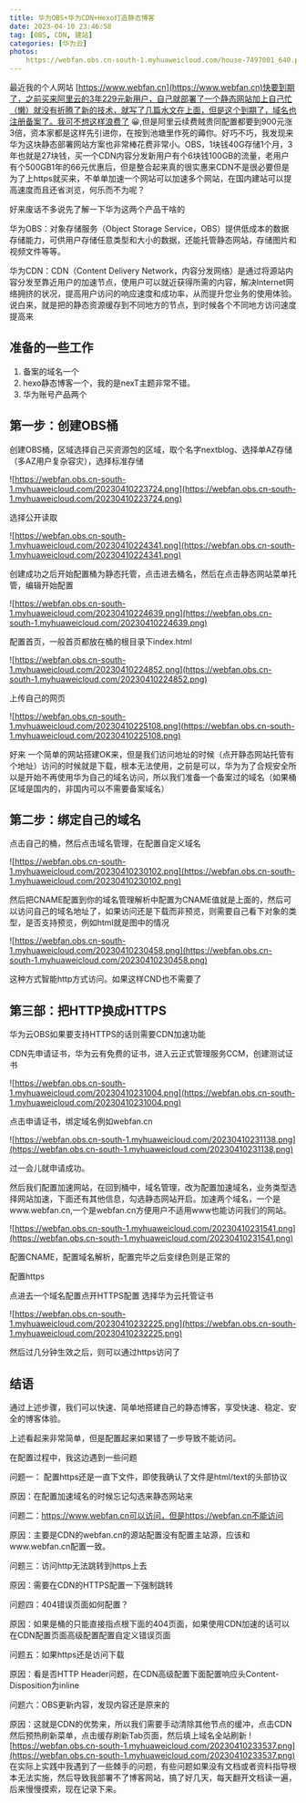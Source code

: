 ```yaml
---
title: 华为OBS+华为CDN+Hexo打造静态博客
date: 2023-04-10 23:46:58
tag: [OBS, CDN, 建站]
categories: [华为云]
photos: 
    https://webfan.obs.cn-south-1.myhuaweicloud.com/house-7497001_640.png
---
```


最近我的个人网站 [https://www.webfan.cn](https://www.webfan.cn)快要到期了，之前买来阿里云的3年229元新用户，自己就部署了一个静态网站加上自己忙（懒）就没有折腾了新的技术，就写了几篇水文在上面，但是这个到期了，域名也注册备案了。我可不想这样浪费了 😀,但是阿里云续费贼贵同配置都要到900元涨3倍，资本家都是这样先引进你，在按到池塘里作死的薅你。好巧不巧，我发现来华为这块静态部署网站方案也非常棒花费非常小。OBS，1块钱40G存储1个月，3年也就是27块钱，买一个CDN内容分发新用户有个6块钱100GB的流量，老用户有个500GB1年的66元优惠后，但是整合起来真的很实惠来CDN不是很必要但是为了上https就买来，不单单加速一个网站可以加速多个网站，在国内建站可以提高速度而且还省浏览，何乐而不为呢？
<!-- more -->

好来废话不多说先了解一下华为这两个产品干啥的

华为OBS：对象存储服务（Object Storage Service，OBS）提供低成本的数据存储能力，可供用户存储任意类型和大小的数据，还能托管静态网站，存储图片和视频文件等等。

华为CDN：CDN（Content Delivery Network，内容分发网络）是通过将源站内容分发至靠近用户的加速节点，使用户可以就近获得所需的内容，解决Internet网络拥挤的状况，提高用户访问的响应速度和成功率，从而提升您业务的使用体验。说白来，就是把的静态资源缓存到不同地方的节点，到时候各个不同地方访问速度提高来

## 准备的一些工作

1. 备案的域名一个
2. hexo静态博客一个，我的是nexT主题非常不错。
3. 华为账号产品两个

## 第一步：创建OBS桶

创建OBS桶，区域选择自己买资源包的区域，取个名字nextblog、选择单AZ存储（多AZ用户复杂容灾），选择标准存储

![https://webfan.obs.cn-south-1.myhuaweicloud.com/20230410223724.png](https://webfan.obs.cn-south-1.myhuaweicloud.com/20230410223724.png)

选择公开读取

![https://webfan.obs.cn-south-1.myhuaweicloud.com/20230410224341.png](https://webfan.obs.cn-south-1.myhuaweicloud.com/20230410224341.png)

创建成功之后开始配置桶为静态托管，点击进去桶名，然后在点击静态网站菜单托管，编辑开始配置

![https://webfan.obs.cn-south-1.myhuaweicloud.com/20230410224639.png](https://webfan.obs.cn-south-1.myhuaweicloud.com/20230410224639.png)

配置首页，一般首页都放在桶的根目录下index.html

![https://webfan.obs.cn-south-1.myhuaweicloud.com/20230410224852.png](https://webfan.obs.cn-south-1.myhuaweicloud.com/20230410224852.png)

上传自己的网页

![https://webfan.obs.cn-south-1.myhuaweicloud.com/20230410225108.png](https://webfan.obs.cn-south-1.myhuaweicloud.com/20230410225108.png)

好来 一个简单的网站搭建OK来，但是我们访问地址的时候（点开静态网站托管有个地址）访问的时候就是下载，根本无法使用，之前是可以，华为为了合规安全所以是开始不再使用华为自己的域名访问，所以我们准备一个备案过的域名（如果桶区域是国内的，非国内可以不需要备案域名）

## 第二步：绑定自己的域名

点击自己的桶，然后点击域名管理，在配置自定义域名

![https://webfan.obs.cn-south-1.myhuaweicloud.com/20230410230102.png](https://webfan.obs.cn-south-1.myhuaweicloud.com/20230410230102.png)

然后把CNAME配置到你的域名管理解析中配置为CNAME值就是上面的，然后可以访问自己的域名地址了，如果访问还是下载而非预览，则需要自己看下对象的类型，是否支持预览，例如html就是图中的情况

![https://webfan.obs.cn-south-1.myhuaweicloud.com/20230410230458.png](https://webfan.obs.cn-south-1.myhuaweicloud.com/20230410230458.png)

这种方式智能http方式访问。如果这样CND也不需要了

## 第三部：把HTTP换成HTTPS

华为云OBS如果要支持HTTPS的话则需要CDN加速功能

CDN先申请证书，华为云有免费的证书，进入云正式管理服务CCM，创建测试证书

![https://webfan.obs.cn-south-1.myhuaweicloud.com/20230410231004.png](https://webfan.obs.cn-south-1.myhuaweicloud.com/20230410231004.png)

点击申请证书，绑定域名例如webfan.cn

![https://webfan.obs.cn-south-1.myhuaweicloud.com/20230410231138.png](https://webfan.obs.cn-south-1.myhuaweicloud.com/20230410231138.png)

过一会儿就申请成功。

然后我们配置加速网站，在回到桶中，域名管理，改为配置加速域名，业务类型选择网站加速，下面还有其他信息，勾选静态网站开启。加速两个域名，一个是www.webfan.cn,一个是webfan.cn方便用户不适用www也能访问我们的网站。

![https://webfan.obs.cn-south-1.myhuaweicloud.com/20230410231541.png](https://webfan.obs.cn-south-1.myhuaweicloud.com/20230410231541.png)

配置CNAME，配置域名解析，配置完毕之后变绿色则是正常的

配置https

点进去一个域名配置点开HTTPS配置 选择华为云托管证书

![https://webfan.obs.cn-south-1.myhuaweicloud.com/20230410232225.png](https://webfan.obs.cn-south-1.myhuaweicloud.com/20230410232225.png)

然后过几分钟生效之后，则可以通过https访问了

## 结语

通过上述步骤，我们可以快速、简单地搭建自己的静态博客，享受快速、稳定、安全的博客体验。

上述看起来非常简单，但是配置起来如果错了一步导致不能访问。

在配置过程中，我这边遇到一些问题

问题一： 配置https还是一直下文件，即使我确认了文件是html/text的头部协议

原因：在配置加速域名的时候忘记勾选来静态网站来

问题二：https://www.webfan.cn可以访问，但是https://webfan.cn不能访问

原因：主要是CDN的webfan.cn的源站配置没有配置主站源，应该和www.webfan.cn配置一致。

问题三：访问http无法跳转到https上去

原因：需要在CDN的HTTPS配置一下强制跳转

问题四：404错误页面如何配置？

原因：如果是桶的只能直接指点根下面的404页面，如果使用CDN加速的话可以在CDN配置页面高级配置配置自定义错误页面

问题五：如果https还是访问下载

原因：看是否HTTP Header问题，在CDN高级配置下面配置响应头Content-Disposition为inline

问题六：OBS更新内容，发现内容还是原来的

原因：这就是CDN的优势来，所以我们需要手动清除其他节点的缓冲，点击CDN然后预热刷新菜单，点击缓存刷新Tab页面，然后填上域名全站刷新
![https://webfan.obs.cn-south-1.myhuaweicloud.com/20230410233537.png](https://webfan.obs.cn-south-1.myhuaweicloud.com/20230410233537.png)
在实际上实践中我遇到了一些棘手的问题，有些问题如果没有文档或者资料指导根本无法实施，然后导致我部署不了博客网站，搞了好几天，每天翻开文档读一遍，后来慢慢摸索，现在记录下来。


